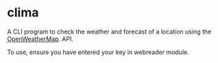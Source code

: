# clima
A CLI program to check the weather and forecast of a location using the [OpenWeatherMap](http://openweathermap.org/). API.

To use, ensure you have entered your key in webreader module.
